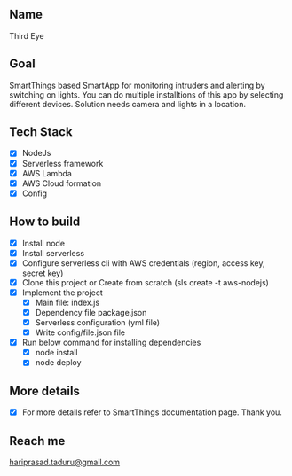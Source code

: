 ## Name
Third Eye

## Goal
SmartThings based SmartApp for monitoring intruders and alerting by switching on lights.
You can do multiple installtions of this app by selecting different devices.
Solution needs camera and lights in a location.

## Tech Stack
- [x] NodeJs
- [x] Serverless framework
- [x] AWS Lambda
- [x] AWS Cloud formation
- [x] Config

## How to build
- [x] Install node
- [x] Install serverless
- [x] Configure serverless cli with AWS credentials (region, access key, secret key)
- [x] Clone this project or Create from scratch (sls create -t aws-nodejs)
- [x] Implement the project
  - [x] Main file: index.js
  - [x] Dependency file package.json
  - [x] Serverless configuration (yml file)
  - [x] Write config/file.json file
- [x] Run below command for installing dependencies
  - [x] node install
  - [x] node deploy

## More details
- [x] For more details refer to SmartThings documentation page. Thank you.


## Reach me
hariprasad.taduru@gmail.com
